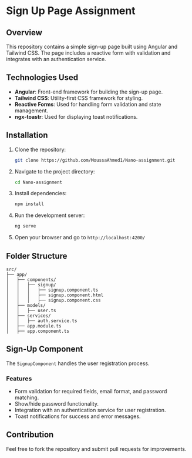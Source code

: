 # Sign Up Page Assignment

## Overview
This repository contains a simple sign-up page built using Angular and Tailwind CSS. The page includes a reactive form with validation and integrates with an authentication service.

## Technologies Used
- **Angular**: Front-end framework for building the sign-up page.
- **Tailwind CSS**: Utility-first CSS framework for styling.
- **Reactive Forms**: Used for handling form validation and state management.
- **ngx-toastr**: Used for displaying toast notifications.

## Installation

1. Clone the repository:
   ```sh
   git clone https://github.com/MoussaAhmed1/Nano-assignment.git
   ```
2. Navigate to the project directory:
   ```sh
   cd Nano-assignment
   ```
3. Install dependencies:
   ```sh
   npm install
   ```
4. Run the development server:
   ```sh
   ng serve
   ```
5. Open your browser and go to `http://localhost:4200/`

## Folder Structure
```
src/
├── app/
│   ├── components/
│   │   ├── signup/
│   │   │   ├── signup.component.ts
│   │   │   ├── signup.component.html
│   │   │   ├── signup.component.css
│   ├── models/
│   │   ├── user.ts
│   ├── services/
│   │   ├── auth.service.ts
│   ├── app.module.ts
│   ├── app.component.ts
```

## Sign-Up Component
The `SignupComponent` handles the user registration process.
### Features
- Form validation for required fields, email format, and password matching.
- Show/hide password functionality.
- Integration with an authentication service for user registration.
- Toast notifications for success and error messages.

## Contribution
Feel free to fork the repository and submit pull requests for improvements.

